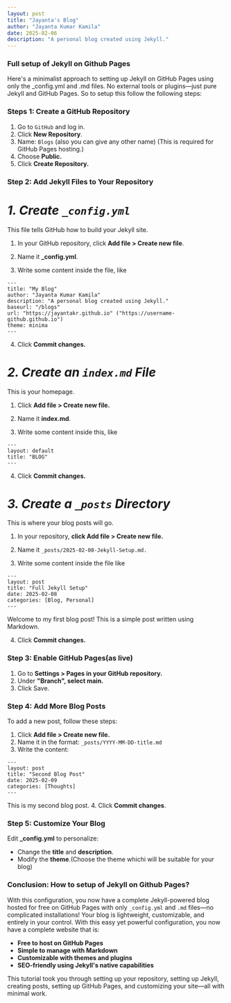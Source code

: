 ```yaml
---
layout: post
title: "Jayanta's Blog"
author: "Jayanta Kumar Kamila"
date: 2025-02-06
description: "A personal blog created using Jekyll."
---
```



### **Full setup of Jekyll on Github Pages**

Here's a minimalist approach to setting up Jekyll on GitHub Pages using only the _config.yml and .md files. No external tools or plugins—just pure Jekyll and GitHub Pages. So to setup this follow the following steps:

### **Steps 1: Create a GitHub Repository**
1. Go to `GitHub` and log in.
2. Click **New Repository**.
3. Name: `Blogs` (also you can give any other name)
(This is required for GitHub Pages hosting.)
4. Choose **Public.**
5. Click **Create Repository.**


### **Step 2: Add Jekyll Files to Your Repository**

# *1. Create `_config.yml`*
This file tells GitHub how to build your Jekyll site.

1. In your GitHub repository, click **Add file > Create new file**.

2. Name it **_config.yml**.

3. Write some content inside the file, like

```
---
title: "My Blog"
author: "Jayanta Kumar Kamila"
description: "A personal blog created using Jekyll."
baseurl: "/blogs"
url: "https://jayantakr.github.io" ("https://username-github.github.io")
theme: minima
---

```
4. Click **Commit changes.**


# *2. Create an `index.md` File*
This is your homepage.

1. Click **Add file > Create new file.**

2. Name it **index.md**.

3. Write some content inside this, like 

```
---
layout: default
title: "BLOG"
---

```
4. Click **Commit changes.**


# *3. Create a `_posts` Directory*
This is where your blog posts will go.

1. In your repository, **click Add file > Create new file.**

2. Name it `_posts/2025-02-08-Jekyll-Setup.md.`

3. Write some content inside the file like 

```
---
layout: post
title: "Full Jekyll Setup"
date: 2025-02-08
categories: [Blog, Personal]
---

```

Welcome to my first blog post! This is a simple post written using Markdown.

4. Click **Commit changes.**


### **Step 3: Enable GitHub Pages(as live)**

1. Go to **Settings > Pages in your GitHub repository.**
2. Under **"Branch", select main.**
3. Click Save.

### **Step 4: Add More Blog Posts**
To add a new post, follow these steps:
1. Click **Add file > Create new file.**
2. Name it in the format:
`_posts/YYYY-MM-DD-title.md`
3. Write the content:

```
---
layout: post
title: "Second Blog Post"
date: 2025-02-09
categories: [Thoughts]
---

```

This is my second blog post.
4. Click **Commit changes**.


### **Step 5: Customize Your Blog**
Edit **_config.yml** to personalize:
- Change the **title** and **description**.
- Modify the **theme**.(Choose the theme whichi will be suitable for your blog)

### **Conclusion: How to setup of Jekyll on Github Pages?**
With this configuration, you now have a complete Jekyll-powered blog hosted for free on GitHub Pages with only `_config.yml` and `.md` files—no complicated installations! Your blog is lightweight, customizable, and entirely in your control.
With this easy yet powerful configuration, you now have a complete website that is:
- **Free to host on GitHub Pages**
- **Simple to manage with Markdown**
- **Customizable with themes and plugins**
- **SEO-friendly using Jekyll's native capabilities**

This tutorial took you through setting up your repository, setting up Jekyll, creating posts, setting up GitHub Pages, and customizing your site—all with minimal work.
